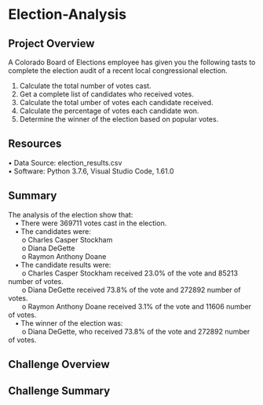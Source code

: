 # Election-Analysis

## Project Overview

A Colorado Board of Elections employee has given you the following tasts to complete the election audit of a recent local congressional election.
1. Calculate the total number of votes cast.
2. Get a complete list of candidates who received votes.
3. Calculate the total umber of votes each candidate received.
4. Calculate the percentage of votes each candidate won.
5. Determine the winner of the election based on popular votes.

## Resources
•	Data Source: election_results.csv <br>
• Software: Python 3.7.6, Visual Studio Code, 1.61.0

## Summary
The analysis of the election show that:<br>
&emsp;•	There were 369711 votes cast in the election.<br>
&emsp;• The candidates were:<br>
&emsp;&emsp;o	Charles Casper Stockham<br>
&emsp;&emsp;o	Diana DeGette<br>
&emsp;&emsp;o	Raymon Anthony Doane<br>
&emsp;•	The candidate results were:<br>
&emsp;&emsp;o	Charles Casper Stockham received 23.0% of the vote and 85213 number of votes.<br>
&emsp;&emsp;o	Diana DeGette received 73.8% of the vote and 272892 number of votes.<br>
&emsp;&emsp;o	Raymon Anthony Doane received 3.1% of the vote and 11606 number of votes.<br>
&emsp;•	The winner of the election was:<br>
&emsp;&emsp;o	Diana DeGette, who received 73.8% of the vote and 272892 number of votes.

## Challenge Overview

## Challenge Summary

